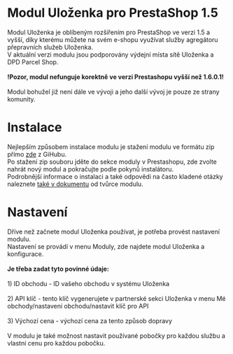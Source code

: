 # Modul Uloženka pro PrestaShop 1.5
Modul Uloženka je oblíbeným rozšířením pro PrestaShop ve verzi 1.5 a vyšší, díky kterému můžete na svém e-shopu využívat služby agregátoru přepravních služeb Uloženka.
<br>V aktuální verzi modulu jsou podporovány výdejní místa sítě Uloženka a DPD Parcel Shop.
<br>
<br>
**!Pozor, modul nefunguje korektně ve verzi Prestashopu vyšší než 1.6.0.1!**
<br>
<br>
Modul bohužel již není dále ve vývoji a jeho další vývoj je pouze ze strany komunity. 
<br>
# Instalace
Nejlepším způsobem instalace modulu je stažení modulu ve formátu zip přímo <a href="https://github.com/ulozenka/prestashop-1-5">zde</a> z GiHubu.
<br>Po stažení zip souboru jděte do sekce moduly v Prestashopu, zde zvolte nahrát nový modul a pokračujte podle pokynů instalátoru.
<br>Podrobnější informace o instalaci a také odpovědi na často kladené otázky naleznete <a href="https://github.com/ulozenka/prestashop-1-5/blob/master/readme.pdf">také v dokumentu</a> od tvůrce modulu. 
# Nastavení 
Dříve než začnete modul Uloženka používat, je potřeba provést nastavení modulu. 
<br>Nastavení se provádí v menu Moduly, zde najdete modul Uloženka a konfigurace.
<br>
<br>**Je třeba zadat tyto povinné údaje:**
<br><br>1) ID obchodu - ID vašeho obchodu v systému Uloženka
<br><br>2) API klíč - tento klíč vygenerujete v partnerské sekci Uloženka v menu Mé obchody/nastavení obchodu/nastavit klíč pro API
<br><br>3) Výchozí cena - výchozí cena za tento způsob dopravy
<br><br> V modulu je také možnost nastavit používané pobočky pro každou službu a vlastní cenu pro každou pobočku. 

